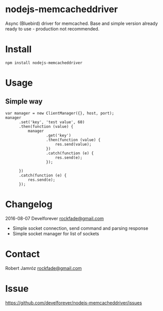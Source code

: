 # nodejs-memcacheddriver
Async (Bluebird) driver for memcached. Base and simple version already ready to use - production not recommended.

# Install
```
npm install nodejs-memcacheddriver
```

# Usage

## Simple way
```
var manager = new ClientManager({}, host, port);
manager
      .set('key', 'test value', 60)
      .then(function (value) {
          manager
                  .get('key')
                  .then(function (value) {
                      res.send(value);
                  })
                  .catch(function (e) {
                      res.send(e);
                  });
  
      })
      .catch(function (e) {
          res.send(e);
      });
```

# Changelog

2016-08-07  Develforever <rockfade@gmail.com>

* Simple socket connection, send command and parsing response 
* Simple socket manager for list of sockets

# Contact

Robert Jamróz rockfade@gmail.com

# Issue

https://github.com/develforever/nodejs-memcacheddriver/issues

